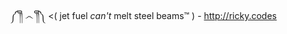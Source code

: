 
༼ ༎ຶ ෴ ༎ຶ༽  <( jet fuel _can't_ melt steel beams™ )
                                  - http://ricky.codes


